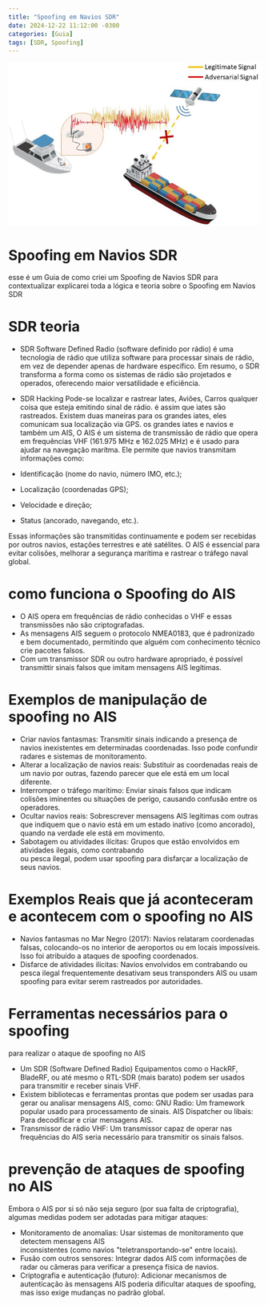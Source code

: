 ```yaml
---
title: "Spoofing em Navios SDR"
date: 2024-12-22 11:12:00 -0300
categories: [Guia]
tags: [SDR, Spoofing]
---
```


![imagem](https://github.com/Mach1nee/Mach1nee.github.io/blob/main/imagens/Logic-of-jamming-and-spoofing-attacks-against-vessels.png)

# Spoofing em Navios SDR

esse é um Guia de como criei um Spoofing de Navios SDR
para contextualizar explicarei toda a lógica e teoria sobre o Spoofing em Navios SDR

# SDR teoria
* SDR Software Defined Radio (software definido por rádio)
é uma tecnologia de rádio que utiliza software para processar sinais de rádio,
em vez de depender apenas de hardware específico. Em resumo, o SDR transforma a forma
como os sistemas de rádio são projetados e operados, oferecendo maior versatilidade e eficiência.

* SDR Hacking
  Pode-se localizar e rastrear Iates, Aviões, Carros qualquer coisa 
  que 
  esteja emitindo sinal de rádio.
  é assim que iates são rastreados. Existem duas maneiras para os 
  grandes iates, eles comunicam sua localização via GPS. os grandes 
  iates e navios e também um AIS, O AIS é um sistema de transmissão de 
  rádio que opera em frequências VHF (161.975 MHz e 162.025 MHz) e é 
  usado para ajudar na navegação marítma. Ele permite que navios 
  transmitam informações como:
* Identificação (nome do navio, número IMO, etc.);
* Localização (coordenadas GPS);
* Velocidade e direção;
* Status (ancorado, navegando, etc.).

Essas informações são transmitidas continuamente e podem ser recebidas por outros navios, estações terrestres e até satélites. O AIS é essencial para evitar colisões, melhorar a segurança marítima e rastrear o tráfego naval global. 

# como funciona o Spoofing do AIS
* O AIS opera em frequências de rádio conhecidas o VHF e essas
  transmissões não são criptografadas.
* As mensagens AIS seguem o protocolo NMEA0183, que é padronizado e bem 
  documentado, permitindo que alguém com conhecimento técnico crie 
  pacotes falsos.
* Com um transmissor SDR ou outro hardware apropriado, é possível 
  transmittir sinais falsos que imitam mensagens AIS legítimas.

# Exemplos de manipulação de spoofing no AIS
* Criar navios fantasmas:
  Transmitir sinais indicando a presença de navios inexistentes em 
  determinadas coordenadas. Isso pode confundir radares e sistemas de 
  monitoramento.
* Alterar a localização de navios reais:
  Substituir as coordenadas reais de um navio por outras, fazendo 
  parecer que ele está em um local diferente.
* Interromper o tráfego marítimo:
  Enviar sinais falsos que indicam colisões iminentes ou situações de 
  perigo, causando confusão entre os operadores.
* Ocultar navios reais:
  Sobrescrever mensagens AIS legítimas com outras que indiquem que o 
  navio está em um estado inativo (como ancorado), quando na verdade 
  ele está em movimento.
* Sabotagem ou atividades ilícitas:
  Grupos que estão envolvidos em atividades ilegais, como contrabando   
  ou pesca ilegal, podem usar spoofing para disfarçar a localização de 
  seus navios.

# Exemplos Reais que já aconteceram e acontecem com o spoofing no AIS
* Navios fantasmas no Mar Negro (2017):
  Navios relataram coordenadas falsas, colocando-os no interior de 
  aeroportos ou em locais impossíveis. Isso foi atribuído a ataques de 
  spoofing coordenados.
* Disfarce de atividades ilícitas:
  Navios envolvidos em contrabando ou pesca ilegal frequentemente 
  desativam seus transponders AIS ou usam spoofing para evitar serem 
  rastreados por autoridades.

# Ferramentas necessários para o spoofing
para realizar o ataque de spoofing no AIS
* Um SDR (Software Defined Radio)
  Equipamentos como o HackRF, BladeRF, ou até mesmo o RTL-SDR (mais 
  barato) podem ser usados para transmitir e receber sinais VHF.
* Existem bibliotecas e ferramentas prontas que podem ser usadas para 
  gerar ou analisar mensagens AIS, como:
  GNU Radio: Um framework popular usado para processamento de sinais.
  AIS Dispatcher ou libais: Para decodificar e criar mensagens AIS.
* Transmissor de rádio VHF:
  Um transmissor capaz de operar nas frequências do AIS seria 
  necessário para transmitir os sinais falsos.

# prevenção de ataques de spoofing no AIS
Embora o AIS por si só não seja seguro (por sua falta de criptografia), algumas medidas podem ser adotadas para mitigar ataques:

* Monitoramento de anomalias:
  Usar sistemas de monitoramento que detectem mensagens AIS         
  inconsistentes (como navios "teletransportando-se" entre locais).
* Fusão com outros sensores:
  Integrar dados AIS com informações de radar ou câmeras para verificar 
  a presença física de navios.
* Criptografia e autenticação (futuro):
  Adicionar mecanismos de autenticação às mensagens AIS poderia 
  dificultar ataques de spoofing, mas isso exige mudanças no padrão 
  global.
